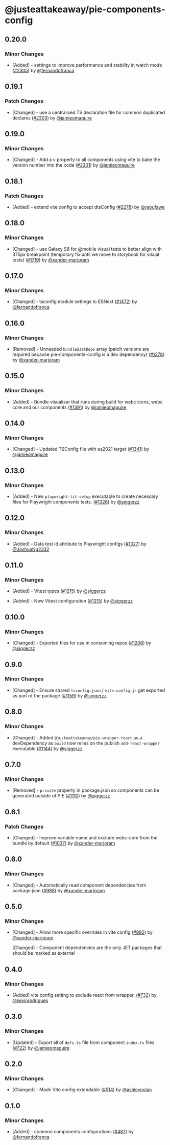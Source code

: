 # @justeattakeaway/pie-components-config

## 0.20.0

### Minor Changes

- [Added] - settings to improve performance and stability in watch mode ([#2305](https://github.com/justeattakeaway/pie/pull/2305)) by [@fernandofranca](https://github.com/fernandofranca)

## 0.19.1

### Patch Changes

- [Changed] - use a centralised TS declaration file for common duplicated declares ([#2303](https://github.com/justeattakeaway/pie/pull/2303)) by [@jamieomaguire](https://github.com/jamieomaguire)

## 0.19.0

### Minor Changes

- [Changed] - Add a v property to all components using vite to bake the version number into the code ([#2301](https://github.com/justeattakeaway/pie/pull/2301)) by [@jamieomaguire](https://github.com/jamieomaguire)

## 0.18.1

### Patch Changes

- [Added] - extend vite config to accept dtsConfig ([#2278](https://github.com/justeattakeaway/pie/pull/2278)) by [@raoufswe](https://github.com/raoufswe)

## 0.18.0

### Minor Changes

- [Changed] - use Galaxy S8 for @mobile visual tests to better align with 375px breakpoint (temporary fix until we move to storybook for visual tests) ([#1719](https://github.com/justeattakeaway/pie/pull/1719)) by [@xander-marjoram](https://github.com/xander-marjoram)

## 0.17.0

### Minor Changes

- [Changed] - tsconfig module settings to ESNext ([#1472](https://github.com/justeattakeaway/pie/pull/1472)) by [@fernandofranca](https://github.com/fernandofranca)

## 0.16.0

### Minor Changes

- [Removed] - Unneeded `bundledJetDeps` array (patch versions are required because pie-components-config is a dev dependency) ([#1378](https://github.com/justeattakeaway/pie/pull/1378)) by [@xander-marjoram](https://github.com/xander-marjoram)

## 0.15.0

### Minor Changes

- [Added] - Bundle visualiser that runs during build for webc icons, webc core and our components ([#1391](https://github.com/justeattakeaway/pie/pull/1391)) by [@jamieomaguire](https://github.com/jamieomaguire)

## 0.14.0

### Minor Changes

- [Changed] - Updated TSConfig file with es2021 target ([#1341](https://github.com/justeattakeaway/pie/pull/1341)) by [@jamieomaguire](https://github.com/jamieomaguire)

## 0.13.0

### Minor Changes

- [Added] - New `playwright-lit-setup` executable to create necessary files for Playwright components tests. ([#1326](https://github.com/justeattakeaway/pie/pull/1326)) by [@siggerzz](https://github.com/siggerzz)

## 0.12.0

### Minor Changes

- [Added] - Data test id attribute to Playwright configs ([#1327](https://github.com/justeattakeaway/pie/pull/1327)) by [@JoshuaNg2332](https://github.com/JoshuaNg2332)

## 0.11.0

### Minor Changes

- [Added] - Vitest types ([#1215](https://github.com/justeattakeaway/pie/pull/1215)) by [@siggerzz](https://github.com/siggerzz)

- [Added] - New Vitest configuration ([#1215](https://github.com/justeattakeaway/pie/pull/1215)) by [@siggerzz](https://github.com/siggerzz)

## 0.10.0

### Minor Changes

- [Changed] - Exported files for use in consuming repos ([#1206](https://github.com/justeattakeaway/pie/pull/1206)) by [@siggerzz](https://github.com/siggerzz)

## 0.9.0

### Minor Changes

- [Changed] - Ensure shared `tsconfig.json` / `vite.config.js` get exported as part of the package ([#1159](https://github.com/justeattakeaway/pie/pull/1159)) by [@siggerzz](https://github.com/siggerzz)

## 0.8.0

### Minor Changes

- [Changed] - Added `@justeattakeaway/pie-wrapper-react` as a devDependency as `build` now relies on the publish `add-react-wrapper` executable ([#1144](https://github.com/justeattakeaway/pie/pull/1144)) by [@siggerzz](https://github.com/siggerzz)

## 0.7.0

### Minor Changes

- [Removed] - `private` property in package.json so components can be generated outside of PIE ([#1110](https://github.com/justeattakeaway/pie/pull/1110)) by [@siggerzz](https://github.com/siggerzz)

## 0.6.1

### Patch Changes

- [Changed] - Improve variable name and exclude webc-core from the bundle by default ([#1037](https://github.com/justeattakeaway/pie/pull/1037)) by [@xander-marjoram](https://github.com/xander-marjoram)

## 0.6.0

### Minor Changes

- [Changed] - Automatically read component dependencies from package.json ([#988](https://github.com/justeattakeaway/pie/pull/988)) by [@xander-marjoram](https://github.com/xander-marjoram)

## 0.5.0

### Minor Changes

- [Changed] - Allow more specific overrides in vite config ([#980](https://github.com/justeattakeaway/pie/pull/980)) by [@xander-marjoram](https://github.com/xander-marjoram)

  [Changed] - Component dependencies are the only JET packages that should be marked as external

## 0.4.0

### Minor Changes

- [Added] vite config setting to exclude react from wrapper. ([#732](https://github.com/justeattakeaway/pie/pull/732)) by [@kevinrodrigues](https://github.com/kevinrodrigues)

## 0.3.0

### Minor Changes

- [Updated] - Export all of `defs.ts` file from component `index.ts` files ([#722](https://github.com/justeattakeaway/pie/pull/722)) by [@jamieomaguire](https://github.com/jamieomaguire)

## 0.2.0

### Minor Changes

- [Changed] - Made Vite config extendable ([#514](https://github.com/justeattakeaway/pie/pull/514)) by [@ashleynolan](https://github.com/ashleynolan)

## 0.1.0

### Minor Changes

- [Added] - common components configurations ([#487](https://github.com/justeattakeaway/pie/pull/487)) by [@fernandofranca](https://github.com/fernandofranca)
